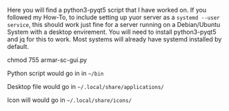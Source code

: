 Here you will find a python3-pyqt5 script that I have worked on. 
If you followed my How-To, to include setting up yuor server as a `systemd --user service`, this should work just fine for a server running on a Debian/Ubuntu System with a desktop envirement.
You will need to install python3-pyqt5 and jq for this to work. Most systems will already have systemd installed by default.

chmod 755 armar-sc-gui.py

Python script would go in in `~/bin`

Desktop file would go in `~/.local/share/applications/`

Icon will would go in `~/.local/share/icons/`
